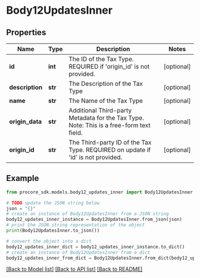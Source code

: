 # Body12UpdatesInner


## Properties

Name | Type | Description | Notes
------------ | ------------- | ------------- | -------------
**id** | **int** | The ID of the Tax Type. REQUIRED if &#39;origin_id&#39; is not provided. | [optional] 
**description** | **str** | The Description of the Tax Type | [optional] 
**name** | **str** | The Name of the Tax Type | [optional] 
**origin_data** | **str** | Additional Third-party Metadata for the Tax Type. Note: This is a free-form text field. | [optional] 
**origin_id** | **str** | The Third-party ID of the Tax Type. REQUIRED on update if &#39;id&#39; is not provided. | [optional] 

## Example

```python
from procore_sdk.models.body12_updates_inner import Body12UpdatesInner

# TODO update the JSON string below
json = "{}"
# create an instance of Body12UpdatesInner from a JSON string
body12_updates_inner_instance = Body12UpdatesInner.from_json(json)
# print the JSON string representation of the object
print(Body12UpdatesInner.to_json())

# convert the object into a dict
body12_updates_inner_dict = body12_updates_inner_instance.to_dict()
# create an instance of Body12UpdatesInner from a dict
body12_updates_inner_from_dict = Body12UpdatesInner.from_dict(body12_updates_inner_dict)
```
[[Back to Model list]](../README.md#documentation-for-models) [[Back to API list]](../README.md#documentation-for-api-endpoints) [[Back to README]](../README.md)



